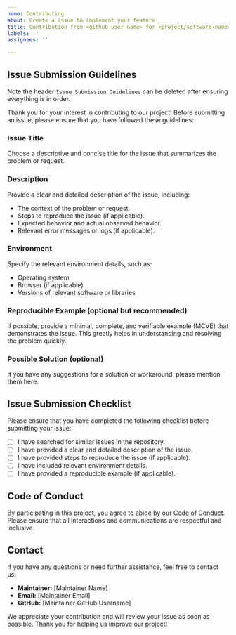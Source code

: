 ```yaml
---
name: Contributing
about: Create a issue to implement your feature
title: Contribution from <github user name> for <project/software-name>
labels: ''
assignees: ''

---
```


## Issue Submission Guidelines

Note the header `Issue Submission Guidelines` can be deleted after ensuring everything is in order.

Thank you for your interest in contributing to our project! Before submitting an issue, please ensure that you have followed these guidelines:

### Issue Title
Choose a descriptive and concise title for the issue that summarizes the problem or request.

### Description
Provide a clear and detailed description of the issue, including:

- The context of the problem or request.
- Steps to reproduce the issue (if applicable).
- Expected behavior and actual observed behavior.
- Relevant error messages or logs (if applicable).

### Environment
Specify the relevant environment details, such as:

- Operating system
- Browser (if applicable)
- Versions of relevant software or libraries

### Reproducible Example (optional but recommended)
If possible, provide a minimal, complete, and verifiable example (MCVE) that demonstrates the issue. This greatly helps in understanding and resolving the problem quickly.

### Possible Solution (optional)
If you have any suggestions for a solution or workaround, please mention them here.

## Issue Submission Checklist

Please ensure that you have completed the following checklist before submitting your issue:

- [ ] I have searched for similar issues in the repository.
- [ ] I have provided a clear and detailed description of the issue.
- [ ] I have provided steps to reproduce the issue (if applicable).
- [ ] I have included relevant environment details.
- [ ] I have provided a reproducible example (if applicable).

## Code of Conduct
By participating in this project, you agree to abide by our [Code of Conduct](CODE_OF_CONDUCT.md). Please ensure that all interactions and communications are respectful and inclusive.

## Contact
If you have any questions or need further assistance, feel free to contact us:

- **Maintainer:** [Maintainer Name]
- **Email:** [Maintainer Email]
- **GitHub:** [Maintainer GitHub Username]

We appreciate your contribution and will review your issue as soon as possible. Thank you for helping us improve our project!

